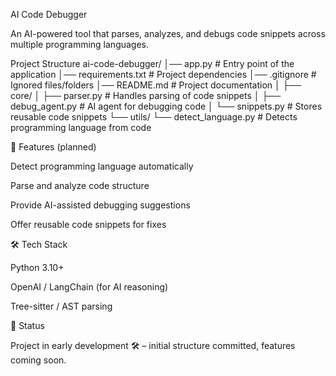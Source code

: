 AI Code Debugger

An AI-powered tool that parses, analyzes, and debugs code snippets across multiple programming languages.

Project Structure
ai-code-debugger/
│── app.py                # Entry point of the application
│── requirements.txt      # Project dependencies
│── .gitignore            # Ignored files/folders
│── README.md             # Project documentation
│
├── core/
│   ├── parser.py         # Handles parsing of code snippets
│   ├── debug_agent.py    # AI agent for debugging code
│   └── snippets.py       # Stores reusable code snippets
└── utils/
    └── detect_language.py # Detects programming language from code

🚀 Features (planned)

Detect programming language automatically

Parse and analyze code structure

Provide AI-assisted debugging suggestions

Offer reusable code snippets for fixes

🛠️ Tech Stack

Python 3.10+

OpenAI / LangChain (for AI reasoning)

Tree-sitter / AST parsing

📌 Status

Project in early development 🛠️ – initial structure committed, features coming soon.
